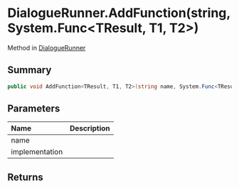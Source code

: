 # DialogueRunner.AddFunction(string,System.Func<TResult, T1, T2>)

Method in [DialogueRunner](/api/csharp/yarn.unity.dialoguerunner.md)

## Summary



```csharp
public void AddFunction<TResult, T1, T2>(string name, System.Func<TResult, T1, T2> implementation)
```

## Parameters

|Name|Description|
|:---|:---|
|name||
|implementation||

## Returns



